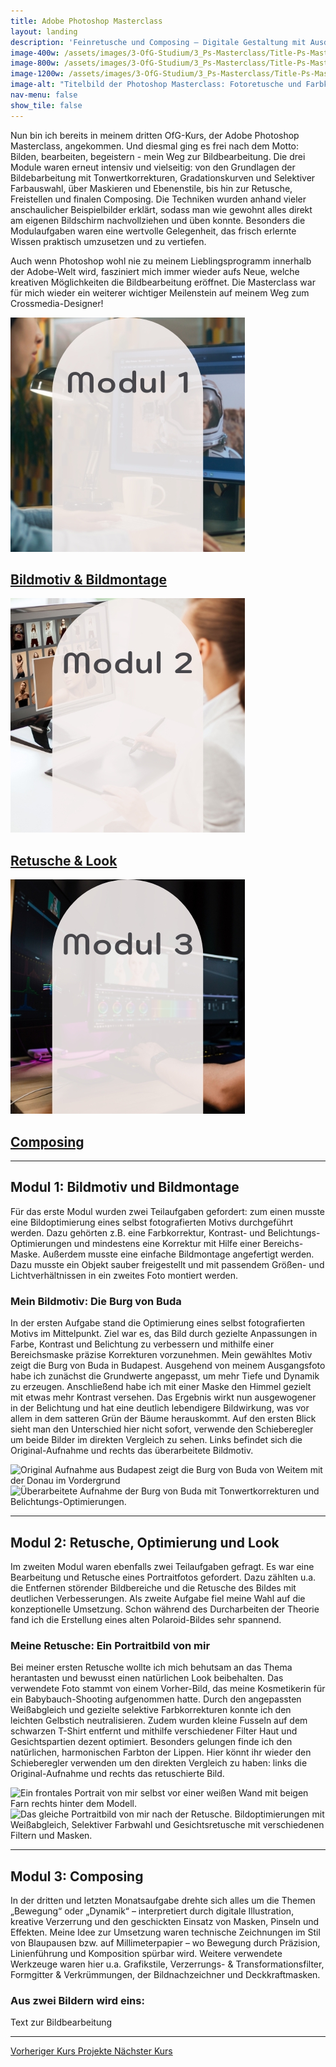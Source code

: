 ```yaml
---
title: Adobe Photoshop Masterclass
layout: landing
description: 'Feinretusche und Composing – Digitale Gestaltung mit Ausdruck'
image-400w: /assets/images/3-OfG-Studium/3_Ps-Masterclass/Title-Ps-Masterclass-400w.jpg
image-800w: /assets/images/3-OfG-Studium/3_Ps-Masterclass/Title-Ps-Masterclass-800w.jpg
image-1200w: /assets/images/3-OfG-Studium/3_Ps-Masterclass/Title-Ps-Masterclass-1200w.jpg
image-alt: "Titelbild der Photoshop Masterclass: Fotoretusche und Farbkorrekturen an zwei großen Monitoren – Entstehung neuer Fotoideen in der digitalen Bildbearbeitung."
nav-menu: false
show_tile: false
---
```


<div id="main">
    <div class="inner">

  <!-- One -->
  <section id="Einleitung Ps-Masterclass">
    <p>Nun bin ich bereits in meinem dritten OfG-Kurs, der Adobe Photoshop Masterclass, angekommen. Und diesmal ging es frei nach dem Motto: Bilden, bearbeiten, begeistern - mein Weg zur Bildbearbeitung. Die drei Module waren erneut intensiv und vielseitig: von den Grundlagen der Bildebarbeitung mit Tonwertkorrekturen, Gradationskurven und Selektiver Farbauswahl, über Maskieren und Ebenenstile, bis hin zur Retusche, Freistellen und finalen Composing. Die Techniken wurden anhand vieler anschaulicher Beispielbilder erklärt, sodass man wie gewohnt alles direkt am eigenen Bildschirm nachvollziehen und üben konnte. Besonders die Modulaufgaben waren eine wertvolle Gelegenheit, das frisch erlernte Wissen praktisch umzusetzen und zu vertiefen. </p>
    <p>Auch wenn Photoshop wohl nie zu meinem Lieblingsprogramm innerhalb der Adobe-Welt wird, fasziniert mich immer wieder aufs Neue, welche kreativen Möglichkeiten die Bildbearbeitung eröffnet. Die Masterclass war für mich wieder ein weiterer wichtiger Meilenstein auf meinem Weg zum Crossmedia-Designer!</p>
  </section>

<!-- Two -->
  <section class="bricks">
    <article class="style1">
      <span class="image">
        <img alt="Modul 1: Person arbeitet am Computer mit Photoshop-Benutzeroberfläche"
          src="assets/images/3-OfG-Studium/3_Ps-Masterclass/Ps-Masterclass_Modul-01-375w.jpg" >
      </span>
      <a href="#modul-1">
        <h2>Bildmotiv & Bildmontage</h2>
      </a>
    </article>
    <article class="style2">
      <span class="image">
        <img alt="Modul 2: Designerin arbeitet mit Grafiktablett an Modefotos auf dem Bildschirm"
          src="assets/images/3-OfG-Studium/3_Ps-Masterclass/Ps-Masterclass_Modul-02-375w.jpg" >
      </span>
      <a href="#modul-2">
        <h2>Retusche & Look</h2>
      </a>
    </article>
    <article class="style3">
      <span class="image">
        <img alt="Modul 3: Kreativer Arbeitsplatz mit Monitoren und Bildbearbeitungssoftware im Dunkeln"
          src="assets/images/3-OfG-Studium/3_Ps-Masterclass/Ps-Masterclass_Modul-03-375w.jpg" >
      </span>
      <a href="#modul-3">
        <h2>Composing</h2>
      </a>
    </article>
  </section>
  <hr />

<!-- Three -->
  <section id="modul-1" class="anchor">
    <h2>Modul 1: Bildmotiv und Bildmontage</h2>
    <p>Für das erste Modul wurden zwei Teilaufgaben gefordert: zum einen musste eine Bildoptimierung eines selbst fotografierten Motivs durchgeführt werden. Dazu gehörten z.B. eine Farbkorrektur, Kontrast- und Belichtungs-Optimierungen und mindestens eine Korrektur mit Hilfe einer Bereichs-Maske. Außerdem musste eine einfache Bildmontage angefertigt werden. Dazu musste ein Objekt sauber freigestellt und mit passendem Größen- und Lichtverhältnissen in ein zweites Foto montiert werden.</p>
    <h3 style="text-align: left;">Mein Bildmotiv: Die Burg von Buda</h3>
    <p>In der ersten Aufgabe stand die Optimierung eines selbst fotografierten Motivs im Mittelpunkt. Ziel war es, das Bild durch gezielte Anpassungen in Farbe, Kontrast und Belichtung zu verbessern und mithilfe einer Bereichsmaske präzise Korrekturen vorzunehmen. Mein gewähltes Motiv zeigt die Burg von Buda in Budapest. Ausgehend von meinem Ausgangsfoto habe ich zunächst die Grundwerte angepasst, um mehr Tiefe und Dynamik zu erzeugen. Anschließend habe ich mit einer Maske den Himmel gezielt mit etwas mehr Kontrast versehen. Das Ergebnis wirkt nun ausgewogener in der Belichtung und hat eine deutlich lebendigere Bildwirkung, was vor allem in dem satteren Grün der Bäume herauskommt. Auf den ersten Blick sieht man den Unterschied hier nicht sofort, verwende den Schieberegler um beide Bilder im direkten Vergleich zu sehen. Links befindet sich die Original-Aufnahme und rechts das überarbeitete Bildmotiv.</p>
    <image-compare class="image image__center" data-position="center center">
        <img 
          slot="image-1" 
          alt="Original Aufnahme aus Budapest zeigt die Burg von Buda von Weitem mit der Donau im Vordergrund" 
          src="{% link /assets/images/3-OfG-Studium/3_Ps-Masterclass/Ps-Masterclass_Modul-01_Bildmotiv-Version1-1200w.jpg %}"
          srcset="
            {% link /assets/images/3-OfG-Studium/3_Ps-Masterclass/Ps-Masterclass_Modul-01_Bildmotiv-Version1-100w.jpg %} 100w
            , {% link /assets/images/3-OfG-Studium/3_Ps-Masterclass/Ps-Masterclass_Modul-01_Bildmotiv-Version1-400w.jpg %} 400w
            , {% link /assets/images/3-OfG-Studium/3_Ps-Masterclass/Ps-Masterclass_Modul-01_Bildmotiv-Version1-800w.jpg %} 800w
            , {% link /assets/images/3-OfG-Studium/3_Ps-Masterclass/Ps-Masterclass_Modul-01_Bildmotiv-Version1-1200w.jpg %} 1200w
          "
          sizes="50vw"
        />
        <img 
          slot="image-2" 
          alt="Überarbeitete Aufnahme der Burg von Buda mit Tonwertkorrekturen und Belichtungs-Optimierungen." 
          src="{% link /assets/images/3-OfG-Studium/3_Ps-Masterclass/Ps-Masterclass_Modul-01_Bildmotiv-Version2-1200w.jpg %}"
          srcset="
            {% link /assets/images/3-OfG-Studium/3_Ps-Masterclass/Ps-Masterclass_Modul-01_Bildmotiv-Version2-100w.jpg %} 100w
            , {% link /assets/images/3-OfG-Studium/3_Ps-Masterclass/Ps-Masterclass_Modul-01_Bildmotiv-Version2-400w.jpg %} 400w
            , {% link /assets/images/3-OfG-Studium/3_Ps-Masterclass/Ps-Masterclass_Modul-01_Bildmotiv-Version2-800w.jpg %} 800w
            , {% link /assets/images/3-OfG-Studium/3_Ps-Masterclass/Ps-Masterclass_Modul-01_Bildmotiv-Version2-1200w.jpg %} 1200w
          "
          sizes="50vw"
        />
    </image-compare>
</section>

  <hr />

  <!-- Four -->
  <section id="modul-2" class="anchor">
    <h2>Modul 2: Retusche, Optimierung und Look</h2>
    <p>Im zweiten Modul waren ebenfalls zwei Teilaufgaben gefragt. Es war eine Bearbeitung und Retusche eines Portraitfotos gefordert. Dazu zählten u.a. die Entfernen störender Bildbereiche und die Retusche des Bildes mit deutlichen Verbesserungen. Als zweite Aufgabe fiel meine Wahl auf die konzeptionelle Umsetzung. Schon während des Durcharbeiten der Theorie fand ich die Erstellung eines alten Polaroid-Bildes sehr spannend.</p>
    <h3 style="text-align: left;">Meine Retusche: Ein Portraitbild von mir</h3>
    <p>Bei meiner ersten Retusche wollte ich mich behutsam an das Thema herantasten und bewusst einen natürlichen Look beibehalten. Das verwendete Foto stammt von einem Vorher-Bild, das meine Kosmetikerin für ein Babybauch-Shooting aufgenommen hatte. Durch den angepassten Weißabgleich und gezielte selektive Farbkorrekturen konnte ich den leichten Gelbstich neutralisieren. Zudem wurden kleine Fusseln auf dem schwarzen T-Shirt entfernt und mithilfe verschiedener Filter Haut und Gesichtspartien dezent optimiert. Besonders gelungen finde ich den natürlichen, harmonischen Farbton der Lippen. Hier könnt ihr wieder den Schieberegler verwenden um den direkten Vergleich zu haben: links die Original-Aufnahme und rechts das retuschierte Bild.</p>
    <image-compare class="image image__center" data-position="center center">
        <img 
          slot="image-1" 
          alt="Ein frontales Portrait von mir selbst vor einer weißen Wand mit beigen Farn rechts hinter dem Modell." 
          src="{% link /assets/images/3-OfG-Studium/3_Ps-Masterclass/Ps-Masterclass_Modul-02_Retusche-Version1-1200w.jpg %}"
          srcset="
            {% link /assets/images/3-OfG-Studium/3_Ps-Masterclass/Ps-Masterclass_Modul-02_Retusche-Version1-100w.jpg %} 100w
            , {% link /assets/images/3-OfG-Studium/3_Ps-Masterclass/Ps-Masterclass_Modul-02_Retusche-Version1-400w.jpg %} 400w
            , {% link /assets/images/3-OfG-Studium/3_Ps-Masterclass/Ps-Masterclass_Modul-02_Retusche-Version1-800w.jpg %} 800w
            , {% link /assets/images/3-OfG-Studium/3_Ps-Masterclass/Ps-Masterclass_Modul-02_Retusche-Version1-1200w.jpg %} 1200w
          "
          sizes="40vw"
        />
        <img 
          slot="image-2" 
          alt="Das gleiche Portraitbild von mir nach der Retusche. Bildoptimierungen mit Weißabgleich, Selektiver Farbwahl und Gesichtsretusche mit verschiedenen Filtern und Masken." 
          src="{% link /assets/images/3-OfG-Studium/3_Ps-Masterclass/Ps-Masterclass_Modul-02_Retusche-Version2-1200w.jpg %}"
          srcset="
            {% link /assets/images/3-OfG-Studium/3_Ps-Masterclass/Ps-Masterclass_Modul-02_Retusche-Version2-100w.jpg %} 100w
            , {% link /assets/images/3-OfG-Studium/3_Ps-Masterclass/Ps-Masterclass_Modul-02_Retusche-Version2-400w.jpg %} 400w
            , {% link /assets/images/3-OfG-Studium/3_Ps-Masterclass/Ps-Masterclass_Modul-02_Retusche-Version2-800w.jpg %} 800w
            , {% link /assets/images/3-OfG-Studium/3_Ps-Masterclass/Ps-Masterclass_Modul-02_Retusche-Version2-1200w.jpg %} 1200w
          "
          sizes="40vw"
        />
    </image-compare>
  </section>

  <hr />

  <!-- Five -->
  <section id="modul-3" class="anchor">
    <h2>Modul 3: Composing</h2>
    <p>In der dritten und letzten Monatsaufgabe drehte sich alles um die Themen „Bewegung“ oder „Dynamik“ – interpretiert durch digitale Illustration, kreative Verzerrung und den geschickten Einsatz von Masken, Pinseln und Effekten. Meine Idee zur Umsetzung waren technische Zeichnungen im Stil von Blaupausen bzw. auf Millimeterpapier – wo Bewegung durch Präzision, Linienführung und Komposition spürbar wird. Weitere verwendete Werkzeuge waren hier u.a. Grafikstile, Verzerrungs- & Transformationsfilter, Formgitter & Verkrümmungen, der Bildnachzeichner und Deckkraftmasken.</p>
    <h3 style="text-align: left;">Aus zwei Bildern wird eins:</h3>
    <p>Text zur Bildbearbeitung</p>
  </section>
<hr>

<!-- Six -->
  <div class="bar">
    <a class="button previous" href="{% link 3b_Ai-Masterclass.md %}">
      Vorheriger Kurs
    </a>
    <a class="button" href="{% link 2_Projekte.md %}">
      Projekte
    </a>
    <a class="button next" href="{% link 3d_Id-Masterclass.md %}">
      Nächster Kurs 
    </a>
  </div>
</div>
